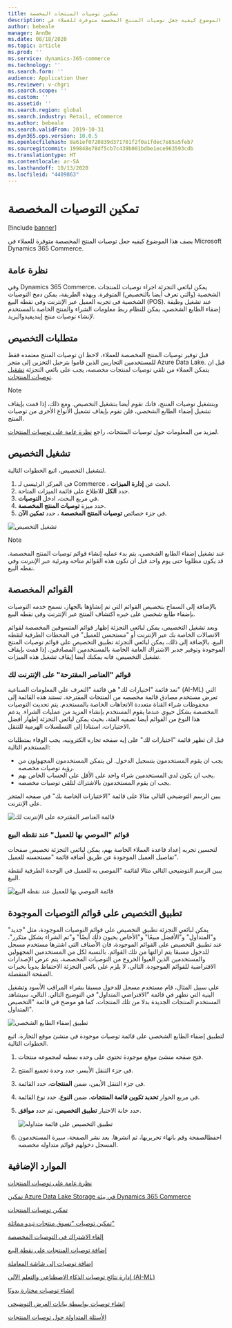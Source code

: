 ```yaml
---
title: تمكين توصيات المنتجات المخصصة
description: يصف هذا الموضوع كيفيه جعل توصيات المنتج المخصصة متوفرة للعملاء في Microsoft Dynamics 365 Commerce.
author: bebeale
manager: AnnBe
ms.date: 08/18/2020
ms.topic: article
ms.prod: ''
ms.service: dynamics-365-commerce
ms.technology: ''
ms.search.form: ''
audience: Application User
ms.reviewer: v-chgri
ms.search.scope: ''
ms.custom: ''
ms.assetid: ''
ms.search.region: global
ms.search.industry: Retail, eCommerce
ms.author: bebeale
ms.search.validFrom: 2019-10-31
ms.dyn365.ops.version: 10.0.5
ms.openlocfilehash: 8a61ef0720839d371701f2f0a1fdec7e85a5feb7
ms.sourcegitcommit: 199848e78df5cb7c439b001bdbe1ece963593cdb
ms.translationtype: HT
ms.contentlocale: ar-SA
ms.lasthandoff: 10/13/2020
ms.locfileid: "4409863"
---
```

# <a name="enable-personalized-recommendations"></a>تمكين التوصيات المخصصة

[!include [banner](includes/banner.md)]

يصف هذا الموضوع كيفيه جعل توصيات المنتج المخصصة متوفرة للعملاء في Microsoft Dynamics 365 Commerce.

## <a name="overview"></a>نظرة عامة

وفي Dynamics 365 Commerce، يمكن لبائعي التجزئة اجراء توصيات للمنتجات الشخصية (والتي تعرف أيضا بالتخصيص) المتوفرة. وبهذه الطريقة، يمكن دمج التوصيات الشخصية في تجربه العميل عبر الإنترنت وفي نقطه البيع (POS). عند تشغيل وظيفة إضفاء الطابع الشخصي، يمكن للنظام ربط معلومات الشراء والمنتج الخاصة بالمستخدم لإنشاء توصيات منتج إينديفيدواليزيد.

## <a name="personalization-prerequisites"></a>متطلبات التخصيص

قبل توفير توصيات المنتج المخصصة للعملاء، لاحظ ان توصيات المنتج معتمده فقط للمستخدمين التجاريين الذين قاموا بترحيل التخزين إلى متجر Azure Data Lake. قبل ان يتمكن العملاء من تلقي توصيات لمنتجات مخصصه، يجب على بائعي التجزئة [تشغيل توصيات المنتجات](enable-product-recommendations.md).

> [!NOTE]
> وبتشغيل توصيات المنتج، فانك تقوم أيضا بتشغيل التخصيص. ومع ذلك، إذا قمت بإيقاف تشغيل إضفاء الطابع الشخصي، فلن تقوم بإيقاف تشغيل الأنواع الأخرى من توصيات المنتج.

لمزيد من المعلومات حول توصيات المنتجات، راجع [‏‫نظرة عامة على توصيات المنتجات‬](product-recommendations.md).

## <a name="turn-on-personalization"></a>تشغيل التخصيص

لتشغيل التخصيص‬، اتبع الخطوات التالية.

1. في المركز الرئيسي لـ Commerce ، ابحث عن **إدارة الميزات**.
1. حدد **الكل** للاطلاع على قائمة الميزات المتاحة. 
1. في مربع البحث، ادخل **التوصيات**.
1. حدد ميزة **توصيات المنتج المخصصة**.
1. في جزء خصائص **توصيات المنتج المخصصة** ، حدد **تمكين الآن**.

![تشغيل التخصيص](./media/FeatureManagement_Personalized.PNG)

> [!NOTE]
> عند تشغيل إضفاء الطابع الشخصي، يتم بدء عمليه إنشاء قوائم توصيات المنتج المخصصة. قد يكون مطلوبا حتى يوم واحد قبل ان تكون هذه القوائم متاحه ومرئية عبر الإنترنت وفي نقطه البيع.

## <a name="personalized-lists"></a>القوائم المخصصة

بالإضافة إلى السماح بتخصيص القوائم التي تم إنشاؤها بالجهاز، تسمح خدمه التوصيات بإضفاء طابع شخصي على خبره اكتشاف المنتج عبر الإنترنت وفي نقطه البيع.

وبعد تشغيل التخصيص، يمكن لبائعي التجزئة إظهار قوائم المتسوقين المخصصة لقوائم الاتصالات الخاصة بك عبر الإنترنت أو "مستحسن للعميل" في المحطات الطرفية لنقطه البيع. بالإضافة إلى ذلك، يمكن لبائعي التجزئة تطبيق التخصيص على قوائم توصيات المنتج الموجودة وتوفير جدبر الاشتراك العامة الخاصة بالمستخدمين المصادقين. إذا قمت بإيقاف تشغيل التخصيص، فانه يمكنك أيضا إيقاف تشغيل هذه الميزات.

### <a name="online-picks-for-you-lists"></a>قوائم "العناصر المقترحة" على الإنترنت لك

تعد قائمة  "اختيارات لك" هي قائمة  "التعرف على المعلومات الصناعية" (AI-ML) التي تعرض مستخدم مصادق قائمة  مخصصه من المنتجات المقترحة. تستند هذه القائمة إلى محفوظات شراء القناة متعددة الاتجاهات الخاصة بالمستخدم. يتم تحديث التوصيات المخصصة بشكل حيوي عندما يقوم المستخدم بإنشاء المزيد من عمليات الشراء. يدعم هذا النوع من القوائم أيضا تصفيه الفئة، بحيث يمكن لبائعي التجزئة إظهار أفضل الاختيارات، استنادا إلى التسلسلات الهرمية للتنقل.

قبل ان تظهر قائمة  "اختيارات لك" على إيه صفحه تجاره الكترونيه، يجب الوفاء بمتطلبات المستخدم التالية:

- يجب ان يقوم المستخدمون بتسجيل الدخول. لن يتمكن المستخدمون المجهولون من رؤية توصيات مخصصه.
- يجب ان يكون لدي المستخدمين شراء واحد على الأقل على الحساب الخاص بهم.
- يجب ان يقوم المستخدمون بالاشتراك لتلقي توصيات مخصصه.

يبين الرسم التوضيحي التالي مثالا على قائمة  "الاختيارات الخاصة بك" في صفحه المتجر على الإنترنت.

![قائمة العناصر المقترحة على الإنترنت لك](./media/picksforyou.png)

### <a name="recommended-for-customer-lists-at-the-pos"></a>قوائم "الموصي بها للعميل" عند نقطه البيع

لتحسين تجربه إعداد قاعدة العملاء‬ الخاصة بهم، يمكن لبائعي التجزئة تخصيص صفحات تفاصيل العميل الموجودة عن طريق أضافه قائمة  "مستحسنه للعميل".

يبين الرسم التوضيحي التالي مثالا لقائمة "الموصى به للعميل في الوحدة الطرفية لنقطة البيع.

![قائمة الموصي بها للعميل عند نقطه البيع](./media/picksonpos.png)

## <a name="apply-personalization-to-existing-recommendation-lists"></a>تطبيق التخصيص على قوائم التوصيات الموجودة

يمكن لبائعي التجزئة تطبيق التخصيص على قوائم التوصيات الموجودة، مثل "جديد" و"المتداول" و"الأفضل مبيعًا" و"الأخاص يحبون ذلك أيضًا" و"تم الشراء بشكل متكرر". عند تطبيق التخصيص على القوائم الموجودة، فان الأصناف التي اشترها مستخدم مسجل للدخول مسبقا يتم ازالتها من تلك القوائم. بالنسبة لكل من المستخدمين المجهولين والمستخدمين الذين الغيوا الخروج من التوصيات المخصصة، يتم عرض الإصدارات الافتراضية للقوائم الموجودة. التالي، لا يلزم على بائعي التجزئة الاحتفاظ يدويا بخبرات الصفحة المنفصلة.

علي سبيل المثال، قام مستخدم مسجل للدخول مسبقا بشراء المراقب الأسود وتشغيل البنية التي تظهر في قائمة  "الافتراضي المتداول" في التوضيح التالي. التالي، سيشاهد المستخدم المنتجات الجديدة بدلا من تلك المنتجات، كما هو موضح في قائمة  "التخصيص المتداول".

![تطبيق إضفاء الطابع الشخصي](./media/applypersonalization.png)

لتطبيق إضفاء الطابع الشخصي على قائمة  توصيات موجودة في منشئ موقع التجارة، اتبع الخطوات التالية.

1. فتح صفحه منشئ موقع موجودة تحتوي على وحده نمطيه لمجموعه منتجات.
1. في جزء التنقل الأيسر، حدد وحدة تجميع المنتج.
1. في جزء التنقل الأيمن، ضمن **المنتجات**، حدد القائمة.
1. في مربع الحوار **تحديد تكوين قائمة المنتجات**، ضمن  **النوع**، حدد نوع القائمة.
1. حدد خانة الاختيار **تطبيق التخصيص**، ثم حدد **موافق**.

    ![تطبيق التخصيص على قائمة  متداوله](./media/ApplyPersonalizationToTrending.PNG)

1. احفظالصفحة وقم بانهاء تحريريها، ثم انشرها. بعد نشر الصفحة، سيرة المستخدمون المسجل دخولهم قوائم متداوله مخصصه.

## <a name="additional-resources"></a>الموارد الإضافية

[نظرة عامة على توصيات المنتجات](product-recommendations.md)

[تمكين Azure Data Lake Storage في بيئة Dynamics 365 Commerce](enable-adls-environment.md)

[تمكين توصيات المنتجات](enable-product-recommendations.md)

[تمكين توصيات "تسوق منتجات تبدو مماثلة"](shop-similar-looks.md)

[إلغاء الاشتراك في التوصيات المخصصة](personalization-gdpr.md)

[إضافة توصيات المنتجات على نقطة البيع](product.md)

[إضافة توصيات إلى شاشة المعاملة](add-recommendations-control-pos-screen.md)

[إدارة نتائج توصيات الذكاء الاصطناعي والتعلم الآلي (AI-ML)](modify-product-recommendation-results.md)

[إنشاء توصيات مختارة يدويًا](create-editorial-recommendation-lists.md)

[إنشاء توصيات بواسطة بيانات العرض التوضيحي](product-recommendations-demo-data.md)

[الأسئلة المتداولة حول توصيات المنتجات](faq-recommendations.md)
